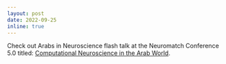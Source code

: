 ```yaml
---
layout: post
date: 2022-09-25
inline: true
---
```


Check out Arabs in Neuroscience flash talk at the Neuromatch Conference 5.0 titled: <a href='https://youtu.be/zhgozVJ8Ojs'>Computational Neuroscience in the Arab World</a>.